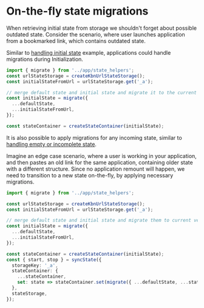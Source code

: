# On-the-fly state migrations

When retrieving initial state from storage we shouldn't forget about possible outdated state.
Consider the scenario, where user launches application from a bookmarked link, which contains outdated state.

Similar to [handling initial state](./initial_state.md) example, applications could handle migrations during Initialization.

```ts
import { migrate } from '../app/state_helpers';
const urlStateStorage = createKbnUrlStateStorage();
const initialStateFromUrl = urlStateStorage.get('_a');

// merge default state and initial state and migrate it to the current version
const initialState = migrate({
  ...defaultState,
  ...initialStateFromUrl,
});

const stateContainer = createStateContainer(initialState);
```

It is also possible to apply migrations for any incoming state, similar to [handling empty or incomplete state](./empty_or_incomplete_incoming_state.md).

Imagine an edge case scenario, where a user is working in your application, and then pastes an old link for the same application, containing older state with a different structure.
Since no application remount will happen, we need to transition to a new state on-the-fly, by applying necessary migrations.

```ts
import { migrate } from '../app/state_helpers';

const urlStateStorage = createKbnUrlStateStorage();
const initialStateFromUrl = urlStateStorage.get('_a');

// merge default state and initial state and migrate them to current version if needed
const initialState = migrate({
  ...defaultState,
  ...initialStateFromUrl,
});

const stateContainer = createStateContainer(initialState);
const { start, stop } = syncState({
  storageKey: '_a',
  stateContainer: {
    ...stateContainer,
    set: state => stateContainer.set(migrate({ ...defaultState, ...state })),
  },
  stateStorage,
});
```
